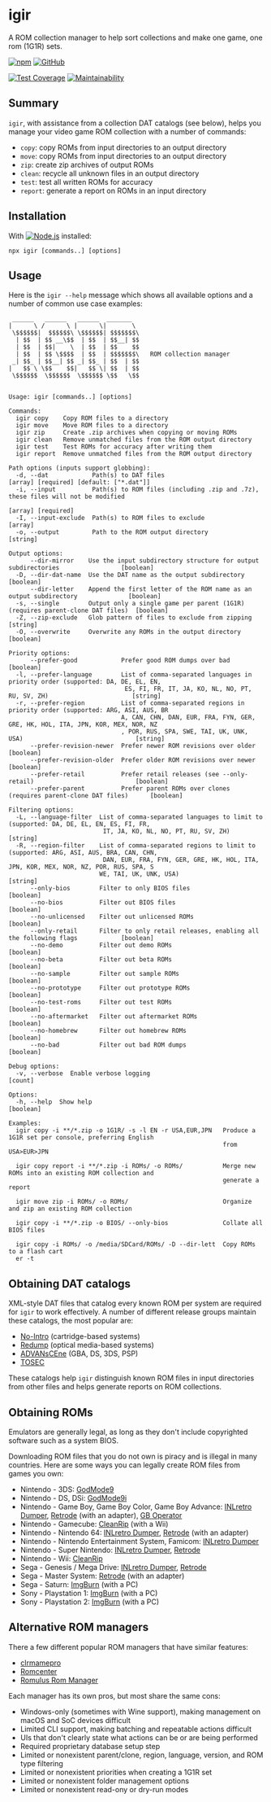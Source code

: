 # igir

A ROM collection manager to help sort collections and make one game, one rom (1G1R) sets.

[![npm](https://badgen.net/npm/v/igir?icon=npm)](https://www.npmjs.com/package/igir)
[![GitHub](https://badgen.net/badge/emmercm/igir/purple?icon=github)](https://github.com/emmercm/igir)

[![Test Coverage](https://badgen.net/codecov/c/github/emmercm/igir/main?icon=codecov)](https://codecov.io/gh/emmercm/igir)
[![Maintainability](https://badgen.net/codeclimate/maintainability/emmercm/igir?icon=codeclimate)](https://codeclimate.com/github/emmercm/igir/maintainability)

## Summary

`igir`, with assistance from a collection DAT catalogs (see below), helps you manage your video game ROM collection with a number of commands:

- `copy`: copy ROMs from input directories to an output directory
- `move`: copy ROMs from input directories to an output directory
- `zip`: create zip archives of output ROMs
- `clean`: recycle all unknown files in an output directory
- `test`: test all written ROMs for accuracy
- `report`: generate a report on ROMs in an input directory

## Installation

With [![Node.js](https://badgen.net/npm/node/igir)](https://nodejs.org/en/download/) installed:

```shell
npx igir [commands..] [options]
```

## Usage

Here is the `igir --help` message which shows all available options and a number of common use case examples:

```help
 ______   ______   ______  _______  
|      \ /      \ |      \|       \ 
 \$$$$$$|  $$$$$$\ \$$$$$$| $$$$$$$\
  | $$  | $$ __\$$  | $$  | $$__| $$
  | $$  | $$|    \  | $$  | $$    $$
  | $$  | $$ \$$$$  | $$  | $$$$$$$\   ROM collection manager
 _| $$_ | $$__| $$ _| $$_ | $$  | $$
|   $$ \ \$$    $$|   $$ \| $$  | $$
 \$$$$$$  \$$$$$$  \$$$$$$ \$$   \$$


Usage: igir [commands..] [options]

Commands:
  igir copy    Copy ROM files to a directory
  igir move    Move ROM files to a directory
  igir zip     Create .zip archives when copying or moving ROMs
  igir clean   Remove unmatched files from the ROM output directory
  igir test    Test ROMs for accuracy after writing them
  igir report  Remove unmatched files from the ROM output directory

Path options (inputs support globbing):
  -d, --dat            Path(s) to DAT files                            [array] [required] [default: ["*.dat"]]
  -i, --input          Path(s) to ROM files (including .zip and .7z), these files will not be modified
                                                                                            [array] [required]
  -I, --input-exclude  Path(s) to ROM files to exclude                                                 [array]
  -o, --output         Path to the ROM output directory                                               [string]

Output options:
      --dir-mirror    Use the input subdirectory structure for output subdirectories                 [boolean]
  -D, --dir-dat-name  Use the DAT name as the output subdirectory                                    [boolean]
      --dir-letter    Append the first letter of the ROM name as an output subdirectory              [boolean]
  -s, --single        Output only a single game per parent (1G1R) (requires parent-clone DAT files)  [boolean]
  -Z, --zip-exclude   Glob pattern of files to exclude from zipping                                   [string]
  -O, --overwrite     Overwrite any ROMs in the output directory                                     [boolean]

Priority options:
      --prefer-good            Prefer good ROM dumps over bad                                        [boolean]
  -l, --prefer-language        List of comma-separated languages in priority order (supported: DA, DE, EL, EN,
                                ES, FI, FR, IT, JA, KO, NL, NO, PT, RU, SV, ZH)                       [string]
  -r, --prefer-region          List of comma-separated regions in priority order (supported: ARG, ASI, AUS, BR
                               A, CAN, CHN, DAN, EUR, FRA, FYN, GER, GRE, HK, HOL, ITA, JPN, KOR, MEX, NOR, NZ
                               , POR, RUS, SPA, SWE, TAI, UK, UNK, USA)                               [string]
      --prefer-revision-newer  Prefer newer ROM revisions over older                                 [boolean]
      --prefer-revision-older  Prefer older ROM revisions over newer                                 [boolean]
      --prefer-retail          Prefer retail releases (see --only-retail)                            [boolean]
      --prefer-parent          Prefer parent ROMs over clones (requires parent-clone DAT files)      [boolean]

Filtering options:
  -L, --language-filter  List of comma-separated languages to limit to (supported: DA, DE, EL, EN, ES, FI, FR,
                          IT, JA, KO, NL, NO, PT, RU, SV, ZH)                                         [string]
  -R, --region-filter    List of comma-separated regions to limit to (supported: ARG, ASI, AUS, BRA, CAN, CHN,
                          DAN, EUR, FRA, FYN, GER, GRE, HK, HOL, ITA, JPN, KOR, MEX, NOR, NZ, POR, RUS, SPA, S
                         WE, TAI, UK, UNK, USA)                                                       [string]
      --only-bios        Filter to only BIOS files                                                   [boolean]
      --no-bios          Filter out BIOS files                                                       [boolean]
      --no-unlicensed    Filter out unlicensed ROMs                                                  [boolean]
      --only-retail      Filter to only retail releases, enabling all the following flags            [boolean]
      --no-demo          Filter out demo ROMs                                                        [boolean]
      --no-beta          Filter out beta ROMs                                                        [boolean]
      --no-sample        Filter out sample ROMs                                                      [boolean]
      --no-prototype     Filter out prototype ROMs                                                   [boolean]
      --no-test-roms     Filter out test ROMs                                                        [boolean]
      --no-aftermarket   Filter out aftermarket ROMs                                                 [boolean]
      --no-homebrew      Filter out homebrew ROMs                                                    [boolean]
      --no-bad           Filter out bad ROM dumps                                                    [boolean]

Debug options:
  -v, --verbose  Enable verbose logging                                                                [count]

Options:
  -h, --help  Show help                                                                              [boolean]

Examples:
  igir copy -i **/*.zip -o 1G1R/ -s -l EN -r USA,EUR,JPN   Produce a 1G1R set per console, preferring English
                                                           from USA>EUR>JPN

  igir copy report -i **/*.zip -i ROMs/ -o ROMs/           Merge new ROMs into an existing ROM collection and
                                                           generate a report

  igir move zip -i ROMs/ -o ROMs/                          Organize and zip an existing ROM collection

  igir copy -i **/*.zip -o BIOS/ --only-bios               Collate all BIOS files

  igir copy -i ROMs/ -o /media/SDCard/ROMs/ -D --dir-lett  Copy ROMs to a flash cart
  er -t
```

## Obtaining DAT catalogs

XML-style DAT files that catalog every known ROM per system are required for `igir` to work effectively. A number of different release groups maintain these catalogs, the most popular are:

- [No-Intro](https://datomatic.no-intro.org/index.php?page=download&s=64) (cartridge-based systems)
- [Redump](http://redump.org/downloads/) (optical media-based systems)
- [ADVANsCEne](https://www.advanscene.com/html/dats.php) (GBA, DS, 3DS, PSP)
- [TOSEC](https://www.tosecdev.org/downloads/category/22-datfiles)

These catalogs help `igir` distinguish known ROM files in input directories from other files and helps generate reports on ROM collections.

## Obtaining ROMs

Emulators are generally legal, as long as they don't include copyrighted software such as a system BIOS.

Downloading ROM files that you do not own is piracy and is illegal in many countries. Here are some ways you can legally create ROM files from games you own:

- Nintendo - 3DS: [GodMode9](https://github.com/d0k3/GodMode9)
- Nintendo - DS, DSi: [GodMode9i](https://github.com/DS-Homebrew/GodMode9i)
- Nintendo - Game Boy, Game Boy Color, Game Boy Advance: [INLretro Dumper](https://www.infiniteneslives.com/inlretro.php), [Retrode](https://www.retrode.com/) (with an adapter), [GB Operator](https://www.epilogue.co/product/gb-operator)
- Nintendo - Gamecube: [CleanRip](https://wiibrew.org/wiki/CleanRip) (with a Wii)
- Nintendo - Nintendo 64: [INLretro Dumper](https://www.infiniteneslives.com/inlretro.php), [Retrode](https://www.retrode.com/) (with an adapter)
- Nintendo - Nintendo Entertainment System, Famicom: [INLretro Dumper](https://www.infiniteneslives.com/inlretro.php)
- Nintendo - Super Nintendo: [INLretro Dumper](https://www.infiniteneslives.com/inlretro.php), [Retrode](https://www.retrode.com/)
- Nintendo - Wii: [CleanRip](https://wiibrew.org/wiki/CleanRip)
- Sega - Genesis / Mega Drive: [INLretro Dumper](https://www.infiniteneslives.com/inlretro.php), [Retrode](https://www.retrode.com/)
- Sega - Master System: [Retrode](https://www.retrode.com/) (with an adapter)
- Sega - Saturn: [ImgBurn](https://ninite.com/ImgBurn/) (with a PC)
- Sony - Playstation 1: [ImgBurn](https://ninite.com/ImgBurn/) (with a PC)
- Sony - Playstation 2: [ImgBurn](https://ninite.com/ImgBurn/) (with a PC)

## Alternative ROM managers

There a few different popular ROM managers that have similar features:

- [clrmamepro](https://mamedev.emulab.it/clrmamepro/)
- [Romcenter](http://www.romcenter.com/)
- [Romulus Rom Manager](https://romulus.cc/)

Each manager has its own pros, but most share the same cons:

- Windows-only (sometimes with Wine support), making management on macOS and SoC devices difficult 
- Limited CLI support, making batching and repeatable actions difficult
- UIs that don't clearly state what actions can be or are being performed
- Required proprietary database setup step
- Limited or nonexistent parent/clone, region, language, version, and ROM type filtering
- Limited or nonexistent priorities when creating a 1G1R set
- Limited or nonexistent folder management options
- Limited or nonexistent read-ony or dry-run modes
